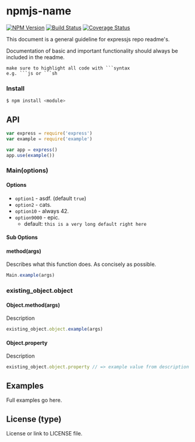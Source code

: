 # npmjs-name

[![NPM Version](https://badge.fury.io/js/style-guide.svg)](https://badge.fury.io/js/style-guide)
[![Build Status](https://travis-ci.org/expressjs/style-guide.svg?branch=master)](https://travis-ci.org/expressjs/style-guide)
[![Coverage Status](https://img.shields.io/coveralls/expressjs/style-guide.svg?branch=master)](https://coveralls.io/r/expressjs/style-guide)


This document is a general guideline for expressjs repo readme's.

Documentation of basic and important functionality should always be included in the readme.

    make sure to highlight all code with ```syntax
    e.g. ```js or ```sh

### Install

```sh
$ npm install <module>
```

## API

```js
var express = require('express')
var example = require('example')

var app = express()
app.use(example())
```

### Main(options)

#### Options

- `option1`    - asdf. (default `true`)
- `option2`    - cats.
- `option10`   - always 42.
- `option9000` - epic.
  - default: `this is a very long default right here`

#### Sub Options

#### method(args)

Describes what this function does. As concisely as possible.

```js
Main.example(args)
```

### existing_object.object

#### Object.method(args)

Description

```js
existing_object.object.example(args)
```

#### Object.property

Description

```js
existing_object.object.property // => example value from description
```

## Examples

Full examples go here.

## License (type)

License or link to LICENSE file.
